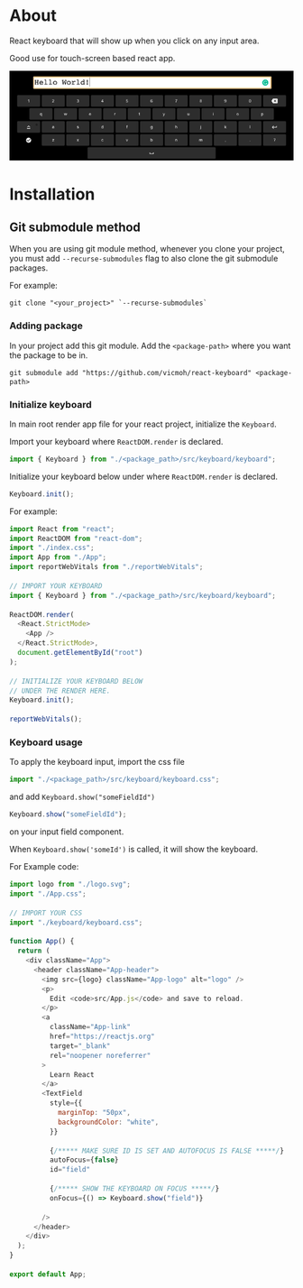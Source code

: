 # About

React keyboard that will show up when you click
on any input area.

Good use for touch-screen based react app.

![Image](./readme-assets/keyboard.png?raw=true "Keyboard")

# Installation

## Git submodule method

When you are using git module method, whenever you
clone your project, you must add `--recurse-submodules` flag to also
clone the git submodule packages.

For example:

```
git clone "<your_project>" `--recurse-submodules`
```

### Adding package

In your project add this git module.
Add the `<package-path>` where
you want the package to be in.

```
git submodule add "https://github.com/vicmoh/react-keyboard" <package-path>
```

### Initialize keyboard

In main root render app file for your
react project, initialize the `Keyboard`.

Import your keyboard where `ReactDOM.render` is declared.

```js
import { Keyboard } from "./<package_path>/src/keyboard/keyboard";
```

Initialize your keyboard below under where `ReactDOM.render`
is declared.

```js
Keyboard.init();
```

For example:

```js
import React from "react";
import ReactDOM from "react-dom";
import "./index.css";
import App from "./App";
import reportWebVitals from "./reportWebVitals";

// IMPORT YOUR KEYBOARD
import { Keyboard } from "./<package_path>/src/keyboard/keyboard";

ReactDOM.render(
  <React.StrictMode>
    <App />
  </React.StrictMode>,
  document.getElementById("root")
);

// INITIALIZE YOUR KEYBOARD BELOW
// UNDER THE RENDER HERE.
Keyboard.init();

reportWebVitals();
```

### Keyboard usage

To apply the keyboard input, import the css
file

```js
import "./<package_path>/src/keyboard/keyboard.css";
```

and add `Keyboard.show("someFieldId")`

```js
Keyboard.show("someFieldId");
```

on your input field component.

When `Keyboard.show('someId')` is called, it will
show the keyboard.

For Example code:

```js
import logo from "./logo.svg";
import "./App.css";

// IMPORT YOUR CSS
import "./keyboard/keyboard.css";

function App() {
  return (
    <div className="App">
      <header className="App-header">
        <img src={logo} className="App-logo" alt="logo" />
        <p>
          Edit <code>src/App.js</code> and save to reload.
        </p>
        <a
          className="App-link"
          href="https://reactjs.org"
          target="_blank"
          rel="noopener noreferrer"
        >
          Learn React
        </a>
        <TextField
          style={{
            marginTop: "50px",
            backgroundColor: "white",
          }}

          {/***** MAKE SURE ID IS SET AND AUTOFOCUS IS FALSE *****/}
          autoFocus={false}
          id="field"

          {/***** SHOW THE KEYBOARD ON FOCUS *****/}
          onFocus={() => Keyboard.show("field")}

        />
      </header>
    </div>
  );
}

export default App;

```
